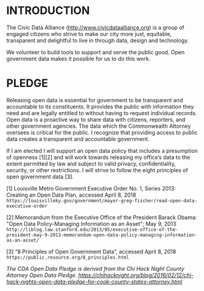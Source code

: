 # INTRODUCTION
The Civic Data Alliance (http://www.civicdataalliance.org) is a group of engaged citizens who strive to make our city more just, equitable, transparent and delightful to live in through data, design and technology. 

We volunteer to build tools to support and serve the public good. Open government data makes it possible for us to do this work. 

# PLEDGE
Releasing open data is essential for government to be transparent and accountable to its constituents. It provides the public with information they need and are legally entitled to without having to request individual records. Open data is a proactive way to share data with citizens, reporters, and other government agencies. The data which the Commonwealth Attorney oversees is critical for the public. I recognize that providing access to public data creates a transparent and accountable government.

If I am elected I will support an open data policy that includes a presumption of openness [1][2] and will work towards releasing my office’s data to the extent permitted by law and subject to valid privacy, confidentiality, security, or other restrictions. I will strive to follow the eight principles of open government data [3].

[1] Louisville Metro Government Executive Order No. 1, Series 2013: Creating an Open Data Plan, accessed April 8, 2018 `https://louisvilleky.gov/government/mayor-greg-fischer/read-open-data-executive-order` 

[2] Memorandum from the Executive Office of the President Barack Obama: "Open Data Policy-Managing Information as an Asset"; May 9, 2013 `http://liblog.law.stanford.edu/2013/05/executive-office-of-the-president-may-9-2013-memorandum-open-data-policy-managing-information-as-an-asset/`

[3] “8 Principles of Open Government Data”, accessed April 8, 2018 `https://public.resource.org/8_principles.html`

_The CDA Open Data Pledge is derived from the Chi Hack Night County Attorney Open Data Pledge. https://chihacknight.org/blog/2016/02/12/chi-hack-nights-open-data-pledge-for-cook-county-states-attorney.html_